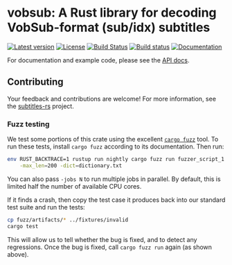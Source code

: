 # vobsub: A Rust library for decoding VobSub-format (sub/idx) subtitles

[![Latest version](https://img.shields.io/crates/v/vobsub.svg)](https://crates.io/crates/vobsub) [![License](https://img.shields.io/crates/l/vobsub.svg)](https://opensource.org/licenses/MIT) [![Build Status](https://travis-ci.org/emk/subtitles-rs.svg?branch=master)](https://travis-ci.org/emk/subtitles-rs) [![Build status](https://ci.appveyor.com/api/projects/status/3hn8cwckcdhpcasm/branch/master?svg=true)](https://ci.appveyor.com/project/emk/subtitles-rs/branch/master) [![Documentation](https://img.shields.io/badge/documentation-docs.rs-yellow.svg)](https://docs.rs/vobsub/)

For documentation and example code, please see
the [API docs](https://docs.rs/vobsub/).

## Contributing

Your feedback and contributions are welcome!  For more information, see
the [subtitles-rs][] project.

### Fuzz testing

We test some portions of this crate using the
excellent [`cargo fuzz`][fuzz] tool.  To run these tests, install `cargo
fuzz` according to its documentation.  Then run:

```sh
env RUST_BACKTRACE=1 rustup run nightly cargo fuzz run fuzzer_script_1 -- \
    -max_len=200 -dict=dictionary.txt
```

You can also pass `-jobs N` to run multiple jobs in parallel.  By default,
this is limited half the number of available CPU cores.

If it finds a crash, then copy the test case it produces back into our
standard test suite and run the tests:

```sh
cp fuzz/artifacts/* ../fixtures/invalid
cargo test
```

This will allow us to tell whether the bug is fixed, and to detect any
regressions.  Once the bug is fixed, call `cargo fuzz run` again (as shown
above).

[subtitles-rs]: https://github.com/emk/subtitles-rs
[fuzz]: https://github.com/rust-fuzz/cargo-fuzz
